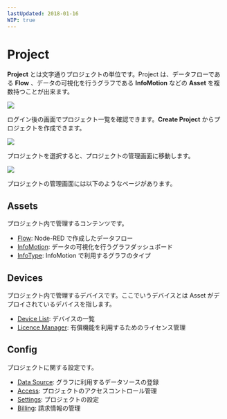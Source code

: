 ```yaml
---
lastUpdated: 2018-01-16
WIP: true
---
```


# Project

**Project** とは文字通りプロジェクトの単位です。Project は、データフローである **Flow** 、データの可視化を行うグラフである **InfoMotion** などの **Asset** を複数持つことが出来ます。

![](/_asset/images/enebular-developers-aboutproject.png)

ログイン後の画面でプロジェクト一覧を確認できます。**Create Project** からプロジェクトを作成できます。

![](https://i.gyazo.com/51acafe4528d30c62373d866d86cc76b.png)

プロジェクトを選択すると、プロジェクトの管理画面に移動します。

![](https://i.gyazo.com/ec81d095001a8187fe8a0321bdd89590.png)

プロジェクトの管理画面には以下のようなページがあります。

## Assets

プロジェクト内で管理するコンテンツです。

- [Flow](../Flow/Introduction.md): Node-RED で作成したデータフロー
- [InfoMotion](../InfoMotion/Introduction.md): データの可視化を行うグラフダッシュボード
- [InfoType](../InfoMotion/InfoTypeIntroduction.md): InfoMotion で利用するグラフのタイプ

## Devices

プロジェクト内で管理するデバイスです。ここでいうデバイスとは Asset がデプロイされているデバイスを指します。

- [Device List](../Device/Introduction.md): デバイスの一覧
- [Licence Manager](../Device/ManageLicence.md): 有償機能を利用するためのライセンス管理

## Config

プロジェクトに関する設定です。

- [Data Source](../InfoMotion/CreateDataSource.md): グラフに利用するデータソースの登録
- [Access](../Access/index.md): プロジェクトのアクセスコントロール管理
- [Settings](../Project/Settings.md): プロジェクトの設定
- [Billing](../Project/Billing.md): 請求情報の管理